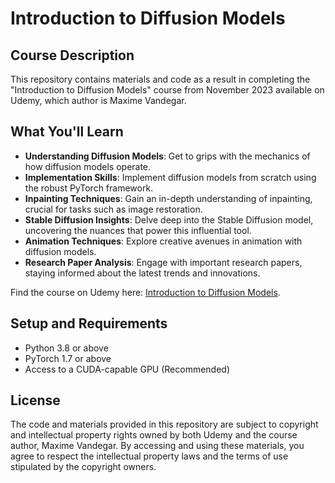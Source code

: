 # Introduction to Diffusion Models

## Course Description

This repository contains materials and code as a result in completing the "Introduction to Diffusion Models" course from November 2023 available on Udemy, which author is Maxime Vandegar.

## What You'll Learn

- **Understanding Diffusion Models**: Get to grips with the mechanics of how diffusion models operate.
- **Implementation Skills**: Implement diffusion models from scratch using the robust PyTorch framework.
- **Inpainting Techniques**: Gain an in-depth understanding of inpainting, crucial for tasks such as image restoration.
- **Stable Diffusion Insights**: Delve deep into the Stable Diffusion model, uncovering the nuances that power this influential tool.
- **Animation Techniques**: Explore creative avenues in animation with diffusion models.
- **Research Paper Analysis**: Engage with important research papers, staying informed about the latest trends and innovations.


Find the course on Udemy here: [Introduction to Diffusion Models](https://www.udemy.com/course/diffusion-models/learn/lecture/37945498#overview).


## Setup and Requirements

- Python 3.8 or above
- PyTorch 1.7 or above
- Access to a CUDA-capable GPU (Recommended)

## License

The code and materials provided in this repository are subject to copyright and intellectual property rights owned by both Udemy and the course author, Maxime Vandegar.
By accessing and using these materials, you agree to respect the intellectual property laws and the terms of use stipulated by the copyright owners.